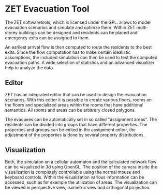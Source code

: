 # ZET Evacuation Tool

The ZET softwaretools, which is licensed under the GPL. allows to model evacuation scenarios and simulate and optimze them. Within ZET multi-storey buildings can be designed and residents can be placed and emergency exits can be assigned to them.

An earliest arrival flow is then computed to route the residents to the best exits. Since the flow computation has to make certain idealistic assumptions, the included simulation can then be used to test the computed evacuation paths. A wide selection of statistics and an advanced visualizer help to analyze the data.


## Editor

ZET has an integrated editor that can be used to design the evacuation scenarios. With this editor it is possible to create various floors, rooms on the floors and specialized areas within the rooms that have additional semantics. All rooms and areas can be arbitrary closed polygons.



The evacuees can be automatically set in so called "assignment areas". The residents can be divided into groups that have different properties. The properties and groups can be edited in the assignment editor, the adjustment of the properties is done by several property distributions.

## Visualization

 Both, the simulaton on a cellular automaton and the calculated network flow can be visualized in 3d using OpenGL. The position of the camera inside the visualization is completely controllable using the normal mouse and keyboard controls. Within the visualization various information can be accessed, such as for example the utilization of areas. The visualization can be viewed in perspective view, isometric view and orthogonal projection.
